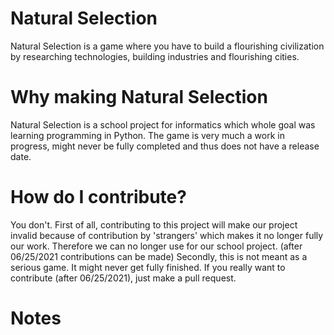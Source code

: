 # Natural Selection
Natural Selection is a game where you have to build a flourishing civilization by researching technologies, building industries and flourishing cities. 

# Why making Natural Selection
Natural Selection is a school project for informatics which whole goal was learning programming in Python. 
The game is very much a work in progress, might never be fully completed and thus does not have a release date. 

# How do I contribute?
You don't. First of all, contributing to this project will make our project invalid because of contribution by 'strangers' which makes it no longer fully our work. Therefore we can no longer use for our school project. (after 06/25/2021 contributions can be made)
Secondly, this is not meant as a serious game. It might never get fully finished.
If you really want to contribute (after 06/25/2021), just make a pull request.

# Notes
